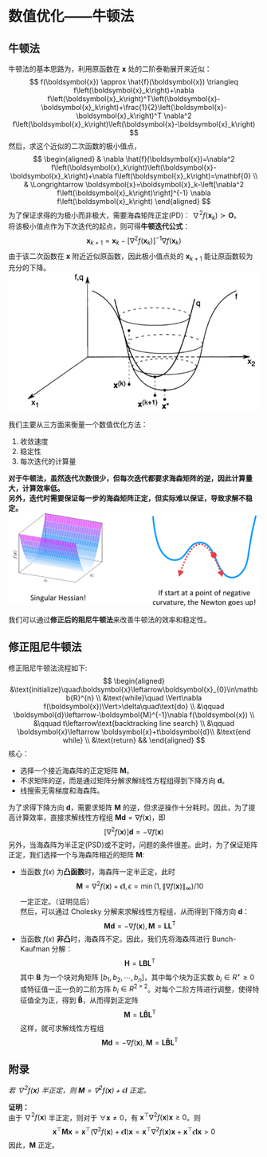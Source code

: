 # 数值优化——牛顿法

## 牛顿法
牛顿法的基本思路为，利用原函数在 $\boldsymbol{x}$ 处的二阶泰勒展开来近似：
$$
f(\boldsymbol{x}) \approx \hat{f}(\boldsymbol{x}) \triangleq f\left(\boldsymbol{x}_k\right)+\nabla f\left(\boldsymbol{x}_k\right)^T\left(\boldsymbol{x}-\boldsymbol{x}_k\right)+\frac{1}{2}\left(\boldsymbol{x}-\boldsymbol{x}_k\right)^T \nabla^2 f\left(\boldsymbol{x}_k\right)\left(\boldsymbol{x}-\boldsymbol{x}_k\right)
$$
然后，求这个近似的二次函数的极小值点，
$$
\begin{aligned}
& \nabla \hat{f}(\boldsymbol{x})=\nabla^2 f\left(\boldsymbol{x}_k\right)\left(\boldsymbol{x}-\boldsymbol{x}_k\right)+\nabla f\left(\boldsymbol{x}_k\right)=\mathbf{0} \\
& \Longrightarrow \boldsymbol{x}=\boldsymbol{x}_k-\left[\nabla^2 f\left(\boldsymbol{x}_k\right)\right]^{-1} \nabla f\left(\boldsymbol{x}_k\right)
\end{aligned}
$$
为了保证求得的为极小而非极大，需要海森矩阵正定(PD)： $\nabla^2 f\left(\boldsymbol{x}_k\right) \succ \boldsymbol{O}$。  
将该极小值点作为下次迭代的起点，则可得**牛顿迭代公式**：
$$
\boldsymbol{x}_{k+1}=\boldsymbol{x}_k-\left[\nabla^2 f\left(\boldsymbol{x}_k\right)\right]^{-1} \nabla f\left(\boldsymbol{x}_k\right)
$$
由于该二次函数在 $\boldsymbol{x}$ 附近近似原函数，因此极小值点处的 $\boldsymbol{x}_{k+1}$ 能让原函数较为充分的下降。
![](../Resources/damped_newton_method_img_1.png)

我们主要从三方面来衡量一个数值优化方法：
1. 收敛速度
2. 稳定性
3. 每次迭代的计算量

**对于牛顿法，虽然迭代次数很少，但每次迭代都要求海森矩阵的逆，因此计算量大，计算效率低。**  
**另外，迭代时需要保证每一步的海森矩阵正定，但实际难以保证，导致求解不稳定。**
![](../Resources/damped_newton_method_img_3.png)

我们可以通过**修正后的阻尼牛顿法**来改善牛顿法的效率和稳定性。
## 修正阻尼牛顿法

修正阻尼牛顿法流程如下:
$$
\begin{aligned}
&\text{initialize}\quad\boldsymbol{x}\leftarrow\boldsymbol{x}_{0}\in\mathbb{R}^{n} \\
&\text{while}\quad \Vert\nabla f(\boldsymbol{x})\Vert>\delta\quad\text{do} \\
&\qquad \boldsymbol{d}\leftarrow-\boldsymbol{M}^{-1}\nabla f(\boldsymbol{x}) \\
&\qquad t\leftarrow\text{backtracking line search} \\
&\qquad \boldsymbol{x}\leftarrow \boldsymbol{x}+t\boldsymbol{d}\\
&\text{end while} \\
&\text{return}
&&
\end{aligned}
$$
核心：
+ 选择一个接近海森阵的正定矩阵 $\boldsymbol{M}$。
+ 不求矩阵的逆，而是通过矩阵分解求解线性方程组得到下降方向 $\boldsymbol{d}$。
+ 线搜索无需梯度和海森阵。

为了求得下降方向 $\boldsymbol{d}$，需要求矩阵 $\boldsymbol{M}$ 的逆，但求逆操作十分耗时。因此，为了提高计算效率，直接求解线性方程组 $\boldsymbol{Md}=\nabla f(\boldsymbol{x})$，即
$$
\left[\nabla^2 f(\boldsymbol{x})\right] \boldsymbol{d}=-\nabla f(\boldsymbol{x})
$$
另外，当海森阵为半正定(PSD)或不定时，问题的条件很差。此时，为了保证矩阵正定，我们选择一个与海森阵相近的矩阵 $\boldsymbol{M}$:
+ 当函数 $f(x)$ 为**凸函数**时，海森阵一定半正定，此时$$\boldsymbol{M}=\nabla^2 f(\boldsymbol{x})+\epsilon \boldsymbol{I}, \epsilon=\min \left(1,\|\nabla f(\boldsymbol{x})\|_{\infty}\right) / 10$$
  一定正定。（证明见后）  
  然后，可以通过 Cholesky 分解来求解线性方程组，从而得到下降方向 $\boldsymbol{d}$：
  $$\boldsymbol{M} \boldsymbol{d}=-\nabla f(\boldsymbol{x}), \boldsymbol{M}=\boldsymbol{L} \boldsymbol{L}^{\mathrm{T}}$$
+ 当函数 $f(x)$ **非凸**时，海森阵不定。因此，我们先将海森阵进行 Bunch-Kaufman 分解：$$\boldsymbol{H}=\boldsymbol{L}\boldsymbol{B}\boldsymbol{L}^{\mathrm{T}}$$
  其中 $\boldsymbol{B}$ 为一个块对角矩阵 $[b_1, b_2, \cdots, b_n]$，其中每个块为正实数 $b_i \in R^+ \geq 0$ 或特征值一正一负的二阶方阵 $b_i\in R^{2\times 2}$。对每个二阶方阵进行调整，使得特征值全为正，得到 $\boldsymbol{\tilde{B}}$，从而得到正定阵
  $$\boldsymbol{M}=\boldsymbol{L} \boldsymbol{\tilde{B}} \boldsymbol{L}^{\mathrm{T}}$$
  这样，就可求解线性方程组
  $$\boldsymbol{M d}=-\nabla f(\boldsymbol{x}), \boldsymbol{M}=\boldsymbol{L} \boldsymbol{\tilde{B}} \boldsymbol{L}^{\mathrm{T}}$$
## 附录
*若 $\nabla^2 f(\boldsymbol{x})$ 半正定，则 $\boldsymbol{M}=\nabla^2 f(\boldsymbol{x})+\epsilon \boldsymbol{I}$ 正定。*  

**证明：**  
由于 $\nabla^2 f(\boldsymbol{x})$ 半正定，则对于 $\forall \boldsymbol{x}\neq 0$，有 $\boldsymbol{x}^\top \nabla^2 f(\boldsymbol{x}) \boldsymbol{x}\geq 0$。则
$$
\boldsymbol{x}^\top\boldsymbol{M}\boldsymbol{x}=\boldsymbol{x}^\top(\nabla^2 f(\boldsymbol{x})+\epsilon\boldsymbol{I})\boldsymbol{x}=\boldsymbol{x}^\top \nabla^2 f(\boldsymbol{x}) \boldsymbol{x}+\boldsymbol{x}^\top \epsilon\boldsymbol{I}\boldsymbol{x}> 0
$$
因此，$\boldsymbol{M}$ 正定。
